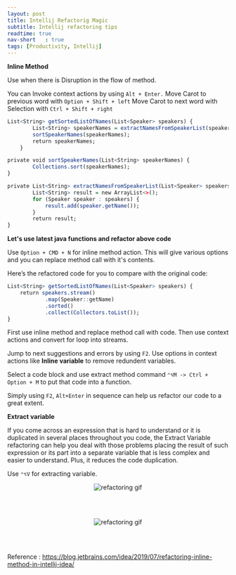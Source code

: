 ```yaml
---
layout: post
title: Intellij Refactorig Magic
subtitle: Intellij refactoring tips
readtime: true
nav-short	: true
tags: [Productivity, Intellij]
---
```


**Inline Method**

Use when there is Disruption in the flow of method.

You can Invoke context actions by using `Alt + Enter.`
Move Carot to previous word with `Option + Shift + left`
Move Carot to next word with Selection with `Ctrl + Shift + right`

```r
List<String> getSortedListOfNames(List<Speaker> speakers) {
        List<String> speakerNames = extractNamesFromSpeakerList(speakers);
        sortSpeakerNames(speakerNames);
        return speakerNames;
    }

private void sortSpeakerNames(List<String> speakerNames) {
        Collections.sort(speakerNames);
}

private List<String> extractNamesFromSpeakerList(List<Speaker> speakers) {
        List<String> result = new ArrayList<>();
        for (Speaker speaker : speakers) {
            result.add(speaker.getName());
        }
        return result;
}
```

**Let's use latest java functions and refactor above code**

Use `Option + CMD + N` for inline method action. This will give various options and you can replace method call with it's contents.

Here’s the refactored code for you to compare with the original code:

```r
List<String> getSortedListOfNames(List<Speaker> speakers) {
    return speakers.stream()
            .map(Speaker::getName)
            .sorted()
            .collect(Collectors.toList());
}
```

First use inline method and replace method call with code. Then use context actions and convert for loop into streams.

Jump to next suggestions and errors by using `F2`. Use options in context actions like **Inline variable** to remove redundent variables.

Select a code block and use extract method command `⌃⌥M -> Ctrl + Option + M` to put that code into a function.

Simply using `F2`, `Alt+Enter` in sequence can help us refactor our code to a great extent.

**Extract variable**

If you come across an expression that is hard to understand or it is duplicated in several places throughout you code, the Extract Variable refactoring can help you deal with those problems placing the result of such expression or its part into a separate variable that is less complex and easier to understand. Plus, it reduces the code duplication.

Use `⌃⌥V` for extracting variable.

<div style="text-align:center;">
    <img src="http://techdesserts.com/assets/img/inline-method-refactoring-2.gif" alt="refactoring gif">
</div>

<br/><br/>

<div style="text-align:center;">
    <img src="http://techdesserts.com/assets/img/inline-method-refactoring-3.gif" alt="refactoring gif">
</div>

<br/><br/>

Reference : https://blog.jetbrains.com/idea/2019/07/refactoring-inline-method-in-intellij-idea/

<br/>

